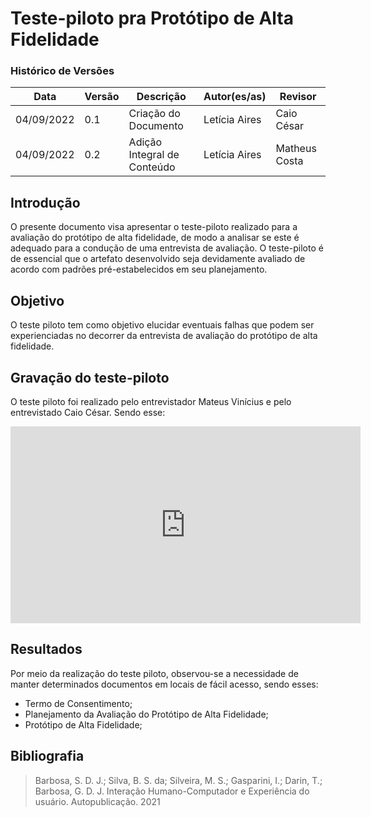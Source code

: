 # Teste-piloto pra Protótipo de Alta Fidelidade

### Histórico de Versões

**Data** | **Versão** | **Descrição** | **Autor(es/as)** | **Revisor** |
--- | --- | --- | --- | --- |
04/09/2022 | 0.1 | Criação do Documento | Letícia Aires | Caio César
04/09/2022 | 0.2 | Adição Integral de Conteúdo | Letícia Aires | Matheus Costa

## Introdução
O presente documento visa apresentar o teste-piloto realizado para a avaliação do protótipo de alta fidelidade, de modo a analisar se este é adequado para a condução de uma entrevista de avaliação.
O teste-piloto é de essencial que o artefato desenvolvido seja devidamente avaliado de acordo com padrões pré-estabelecidos em seu planejamento.

## Objetivo
O teste piloto tem como objetivo elucidar eventuais falhas que podem ser experienciadas no decorrer da entrevista de avaliação do protótipo de alta fidelidade.

## Gravação do teste-piloto
O teste piloto foi realizado pelo entrevistador Mateus Vinícius e pelo entrevistado Caio César. Sendo esse: 

<iframe width="560" height="315" src="https://youtu.be/isuiu8iN5nQ" title="YouTube video player" frameborder="0" allow="accelerometer; autoplay; clipboard-write; encrypted-media; gyroscope; picture-in-picture" allowfullscreen></iframe>

## Resultados

Por meio da realização do teste piloto, observou-se a necessidade de manter determinados documentos em locais de fácil acesso, sendo esses:
- Termo de Consentimento;
- Planejamento da Avaliação do Protótipo de Alta Fidelidade;
- Protótipo de Alta Fidelidade;

## Bibliografia

>Barbosa, S. D. J.; Silva, B. S. da; Silveira, M. S.; Gasparini, I.; Darin, T.; Barbosa, G. D. J. Interação Humano-Computador e Experiência do usuário. Autopublicação. 2021
